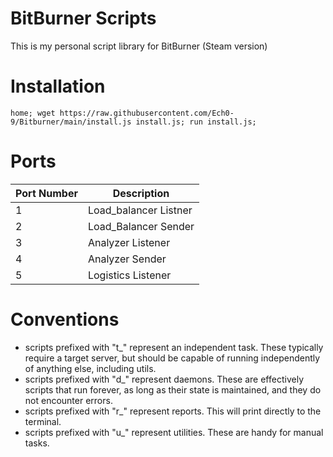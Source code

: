 
# BitBurner Scripts

This is my personal script library for BitBurner (Steam version)

# Installation
```
home; wget https://raw.githubusercontent.com/Ech0-9/Bitburner/main/install.js install.js; run install.js;
```
# Ports

| Port Number | Description           |
| ----------- | -----------           |
| 1           | Load_balancer Listner |
| 2           | Load_Balancer Sender  |
| 3           | Analyzer Listener     |
| 4           | Analyzer Sender       |
| 5           | Logistics Listener    |

# Conventions
- scripts prefixed with "t_" represent an independent task.  These typically require a target server, but should be capable of running independently of anything else, including utils.
- scripts prefixed with "d_" represent daemons.  These are effectively scripts that run forever, as long as their state is maintained, and they do not encounter errors.
- scripts prefixed with "r_" represent reports.  This will print directly to the terminal.
- scripts prefixed with "u_" represent utilities.  These are handy for manual tasks.
